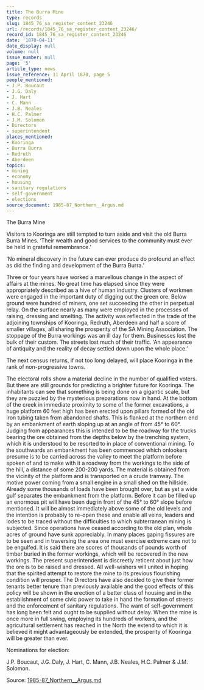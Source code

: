 ```yaml
---
title: The Burra Mine
type: records
slug: 1845_76_sa_register_content_23246
url: /records/1845_76_sa_register_content_23246/
record_id: 1845_76_sa_register_content_23246
date: '1870-04-11'
date_display: null
volume: null
issue_number: null
page: '5'
article_type: news
issue_reference: 11 April 1870, page 5
people_mentioned:
- J.P. Boucaut
- J.G. Daly
- J. Hart
- C. Mann
- J.B. Neales
- H.C. Palmer
- J.M. Solomon
- Directors
- superintendent
places_mentioned:
- Kooringa
- Burra Burra
- Redruth
- Aberdeen
topics:
- mining
- economy
- housing
- sanitary regulations
- self-government
- elections
source_document: 1985-87_Northern__Argus.md
---
```


The Burra Mine

Visitors to Kooringa are still tempted to turn aside and visit the old Burra Burra Mines.  ‘Their wealth and good services to the community must ever be held in grateful remembrance.’

‘No mineral discovery in the future can ever produce do profound an effect as did the finding and development of the Burra Burra.’

Three or four years have worked a marvellous change in the aspect of affairs at the mines. No great time has elapsed since they were appropriately described as a hive of human industry.  Clusters of workmen were engaged in the important duty of digging out the green ore.  Below ground were hundred of miners, one set succeeding the other in perpetual relay.  On the surface nearly as many were employed in the processes of raising, dressing and smelting.  The activity was reflected in the trade of the adjoining townships of Kooringa, Redruth, Aberdeen and half a score of smaller villages, all sharing the prosperity of the SA Mining Association.  The stoppage of the Burra workings was an ill day for them.  Businesses lost the bulk of their custom.  The streets lost much of their traffic.  ‘An appearance of antiquity and the reality of decay settled down upon the whole place.’

The next census returns, if not too long delayed, will place Kooringa in the rank of non-progressive towns.

The electoral rolls show a material decline in the number of qualified voters.  But there are still grounds for predicting a brighter future for Kooringa.  The inhabitants can see that something is being done on a gigantic scale, but they are puzzled by the mysterious preparations now in hand.  At the bottom of the creek in immediate proximity to some of the former excavations, a huge platform 60 feet high has been erected upon pillars formed of the old iron tubing taken from abandoned shafts.  This is flanked at the northern end by an embankment of earth sloping up at an angle of from 45° to 60°.  Judging from appearances this is intended to be the roadway for the trucks bearing the ore obtained from the depths below by the trenching system, which it is understood to be resorted to in place of conventional mining.  To the southwards an embankment has been commenced which onlookers presume is to be carried across the valley to meet the platform before spoken of and to make with it a roadway from the workings to the side of the hill, a distance of some 200-200 yards.  The material is obtained from the vicinity of the platform and is transported on a crude tramway.  The motive power coming from a small engine in a small shed on the hillside.  Already some thousands of loads have been brought over, but as yet a wide gulf separates the embankment from the platform.  Before it can be filled up an enormous pit will have been dug in front of the 45° to 60° slope before mentioned.  It will be almost immediately above some of the old levels and the intention is probably to re-open these and enable all veins, leaders and lodes to be traced without the difficulties to which subterranean mining is subjected.  Since operations have ceased according to the old plan, whole acres of ground have sunk appreciably.  In many places gaping fissures are to be seen and in traversing the area one must exercise extreme care not to be engulfed.  It is said there are scores of thousands of pounds worth of timber buried in the former workings, which will be recovered in the new workings.  The present superintendent is discreetly reticent about just how the ore is to be raised and dressed.    All well-wishers will united in hoping that the spirited attempt to restore the mine to its previous flourishing condition will prosper.  The Directors have also decided to give their former tenants better tenure than previously available and the good effects of this policy will be shown in the erection of a better class of housing and in the establishment of some civic power to take in hand the formation of streets and the enforcement of sanitary regulations.  The want of self-government has long been felt and ought to be supplied without delay.   When the mine is once more in full swing, employing its hundreds of workers, and the agricultural settlement has reached in the North the extend to which it is believed it might advantageously be extended, the prosperity of Kooringa will be greater than ever.

Nominations for election:

J.P. Boucaut, J.G. Daly, J. Hart, C. Mann, J.B. Neales, H.C. Palmer & J.M. Solomon.

Source: [1985-87_Northern__Argus.md](/downloads/markdown/1985-87_Northern__Argus.md)
